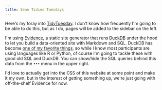 ```yaml
---
title: Sean Tidies Tuesdays
---
```


Here's my foray into [TidyTuesday](https://tidytues.day/). I don't know how frequently I'm going to be able to do this, but as I do, pages will be added to the sidebar on the left.

I'm using [Evidence](https://www.evidence.dev/), a static site generator that runs [DuckDB](https://duckdb.org/) under the hood to let you build a data-oriented site with Markdown and SQL. DuckDB has become [one of my favorite things](https://seanlunsford.com/2024/bringing-sql-to-a-python-fight/), so while I know most participants are using languages like R or Python, of course I'm going to tackle these with good old SQL and DuckDB. You can show/hide the SQL queries behind this data from the `•••` menu in the upper right.

I'd love to actually get into the CSS of this website at some point and make it my own, but in the interest of getting something up, we're just going with off-the-shelf Evidence for now.
